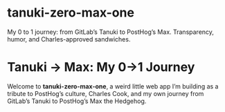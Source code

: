 # tanuki-zero-max-one
My 0 to 1 journey: from GitLab’s Tanuki to PostHog’s Max. Transparency, humor, and Charles-approved sandwiches.

# Tanuki → Max: My 0→1 Journey

Welcome to **tanuki-zero-max-one**, a weird little web app I’m building as a tribute to PostHog’s culture, Charles Cook, and my own journey from GitLab’s Tanuki to PostHog’s Max the Hedgehog. 
